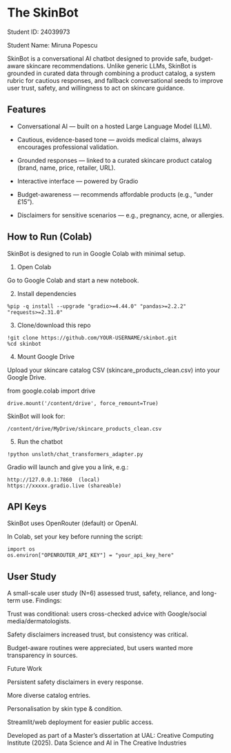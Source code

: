 # The SkinBot

Student ID: 24039973

Student Name: Miruna Popescu 

SkinBot is a conversational AI chatbot designed to provide safe, budget-aware skincare recommendations. Unlike generic LLMs, SkinBot is grounded in curated data through combining a product catalog, a system rubric for cautious responses, and fallback conversational seeds to improve user trust, safety, and willingness to act on skincare guidance.

## Features

- Conversational AI — built on a hosted Large Language Model (LLM).

- Cautious, evidence-based tone — avoids medical claims, always encourages professional validation.

- Grounded responses — linked to a curated skincare product catalog (brand, name, price, retailer, URL).

- Interactive interface — powered by Gradio

- Budget-awareness — recommends affordable products (e.g., “under £15”).

- Disclaimers for sensitive scenarios — e.g., pregnancy, acne, or allergies.


 ## How to Run (Colab)

SkinBot is designed to run in Google Colab with minimal setup.

1. Open Colab

Go to Google Colab
 and start a new notebook.

2. Install dependencies

```
%pip -q install --upgrade "gradio>=4.44.0" "pandas>=2.2.2" "requests>=2.31.0"
```

3. Clone/download this repo

```
!git clone https://github.com/YOUR-USERNAME/skinbot.git
%cd skinbot
```

4. Mount Google Drive

Upload your skincare catalog CSV (skincare_products_clean.csv) into your Google Drive.

from google.colab import drive
```
drive.mount('/content/drive', force_remount=True)
```

SkinBot will look for:
```
/content/drive/MyDrive/skincare_products_clean.csv
```

5. Run the chatbot
```
!python unsloth/chat_transformers_adapter.py
```

Gradio will launch and give you a link, e.g.:
```
http://127.0.0.1:7860  (local)
https://xxxxx.gradio.live (shareable)
```

## API Keys

SkinBot uses OpenRouter
 (default) or OpenAI.

In Colab, set your key before running the script:
```
import os
os.environ["OPENROUTER_API_KEY"] = "your_api_key_here"
```

## User Study

A small-scale user study (N=6) assessed trust, safety, reliance, and long-term use.
Findings:

Trust was conditional: users cross-checked advice with Google/social media/dermatologists.

Safety disclaimers increased trust, but consistency was critical.

Budget-aware routines were appreciated, but users wanted more transparency in sources.

Future Work

Persistent safety disclaimers in every response.

More diverse catalog entries.

Personalisation by skin type & condition.

Streamlit/web deployment for easier public access.

Developed as part of a Master’s dissertation at UAL: Creative Computing Institute (2025).
Data Science and AI in The Creative Industries 
